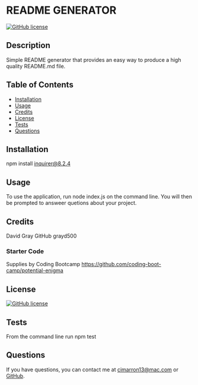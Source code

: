 # README GENERATOR

  [![GitHub license](https://img.shields.io/badge/license-MIT-blue.svg)](https://opensource.org/licenses/MIT)

  ## Description
  Simple README generator that provides an easy way to produce a high quality README.md file.

  ## Table of Contents
  - [Installation](#installation)
  - [Usage](#usage)
  - [Credits](#credits)
  - [License](#license)
  - [Tests](#tests)
  - [Questions](#questions)

  ## Installation 
  npm install inquirer@8.2.4

  ## Usage
  To use the application, run node index.js on the command line.  You will then be prompted to answeer quetions about your project.

  ## Credits
  David Gray GitHub grayd500
  ### Starter Code
  Supplies by Coding Bootcamp https://github.com/coding-boot-camp/potential-enigma
  
  
  ## License
  [![GitHub license](https://img.shields.io/badge/license-MIT-blue.svg)](https://opensource.org/licenses/MIT)


  ## Tests
  From the command line run
    npm test
  

  ## Questions
  If you have questions, you can contact me at [cimarron13@mac.com](mailto:cimarron13@mac.com) or <a href="https://github.com/cjenchke">GitHub</a>.


